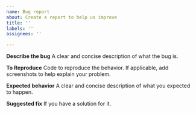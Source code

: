 ```yaml
---
name: Bug report
about: Create a report to help us improve
title: ''
labels: ''
assignees: ''

---
```


**Describe the bug**
A clear and concise description of what the bug is.

**To Reproduce**
Code to reproduce the behavior.
If applicable, add screenshots to help explain your problem.

**Expected behavior**
A clear and concise description of what you expected to happen.

**Suggested fix**
If you have a solution for it.
